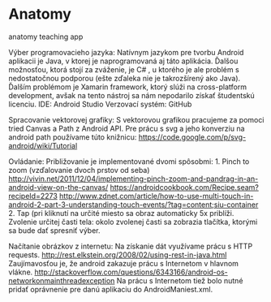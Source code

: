 # Anatomy
anatomy teaching app

Výber programovacieho jazyka:
Natívnym jazykom pre tvorbu Android aplikacii je Java, v ktorej je naprogramovaná aj táto aplikácia.
Ďalšou možnosťou, ktorá stojí za zváženie, je C# , u ktorého je ale problém s nedostatočnou podporou 
(ešte zďaleka nie je takrozšírený ako Java). Ďalším problémom je Xamarin framework, ktorý slúži na 
cross-platform development, avšak na tento nástroj sa nám nepodarilo získať študentskú licenciu.
IDE: Android Studio
Verzovací systém: GitHub

Spracovanie vektorovej grafiky:
S vektorovou grafikou pracujeme za pomoci tried Canvas a Path z Android API.
Pre prácu s svg a jeho konverziu na android path používame túto knižnicu:
https://code.google.com/p/svg-android/wiki/Tutorial

Ovládanie:
Približovanie je implementované dvomi spôsobmi: 1. Pinch to zoom (vzďalovanie dvoch prstov od seba)
http://vivin.net/2011/12/04/implementing-pinch-zoom-and-pandrag-in-an-android-view-on-the-canvas/
https://androidcookbook.com/Recipe.seam?recipeId=2273
http://www.zdnet.com/article/how-to-use-multi-touch-in-android-2-part-3-understanding-touch-events/?tag=content;siu-container
																								2. Tap (pri kliknutí na určité miesto sa obraz automaticky 5x priblíži.
Zvolenie určitej časti tela: okolo zvolenej časti sa zobrazia tlačítka, ktorými sa bude dať spresniť výber.

Načítanie obrázkov z internetu:
Na získanie dát využívame prácu s HTTP requests.
http://rest.elkstein.org/2008/02/using-rest-in-java.html
Zaujímavosťou je, že android zakazuje prácu s Internetom v hlavnom vlákne.
http://stackoverflow.com/questions/6343166/android-os-networkonmainthreadexception
Na prácu s Internetom tiež bolo nutné pridať oprávnenie pre danú aplikaciu do AndroidManiest.xml.
<uses-permission android:name="android.permission.INTERNET"/>

